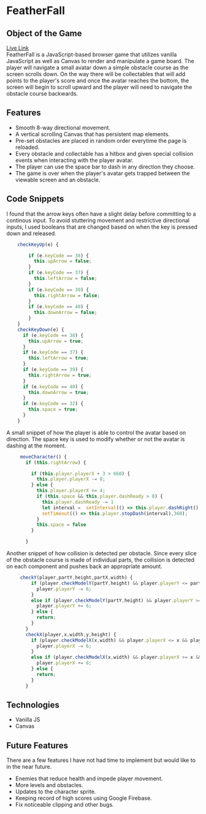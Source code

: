# FeatherFall
## Object of the Game 
[Live Link](https://aaxzheng.github.io/FeatherFall)\
FeatherFall is a JavaScript-based browser game that utilizes vanilla JavaScript as well as Canvas to render and manipulate a game board. The player will navigate a small avatar down a simple obstacle course as the screen scrolls down. On the way there will be collectables that will add points to the player's score and once the avatar reaches the bottom, the screen will begin to scroll upward and the player will need to navigate the obstacle course backwards.
## Features
  * Smooth 8-way directional movement.
  * A vertical scrolling Canvas that has persistent map elements.
  * Pre-set obstacles are placed in random order everytime the page is reloaded.
  * Every obstacle and collectable has a hitbox and given special collision events when interacting with the player avatar.
  * The player can use the space bar to dash in any direction they choose.
  * The game is over when the player's avatar gets trapped between the viewable screen and an obstacle.
## Code Snippets 
I found that the arrow keys often have a slight delay before committing to a continous input. To avoid stuttering movement and restrictive directional inputs, I used booleans that are changed based on when the key is pressed down and released. 
```javascript    
    checkKeyUp(e) {

        if (e.keyCode == 38) {
          this.upArrow = false;
        }
        if (e.keyCode == 37) {
          this.leftArrow = false;
        }
        if (e.keyCode == 39) {
          this.rightArrow = false;
        }
        if (e.keyCode == 40) {
          this.downArrow = false;
        }
    }
    checkKeyDown(e) {
      if (e.keyCode == 38) {
        this.upArrow = true;
      }
      if (e.keyCode == 37) {
        this.leftArrow = true;
      }
      if (e.keyCode == 39) {
        this.rightArrow = true;
      }
      if (e.keyCode == 40) {
        this.downArrow = true;
      }
      if (e.keyCode == 32) {
        this.space = true;
      }
    }
```
  A small snippet of how the player is able to control the avatar based on direction. The space key is used to modify whether   or not the avatar is dashing at the moment.
```javascript     
     moveCharacter() {
       if (this.rightArrow) {

         if (this.player.playerX + 3 > 660) {
           this.player.playerX -= 8;
         } else {
           this.player.playerX += 4;
           if (this.space && this.player.dashReady > 0) {
             this.player.dashReady -= 1
             let interval =  setInterval(() => this.player.dashRight(),20);
             setTimeout(() => this.player.stopDash(interval),360);
           }
           this.space = false
         }

       }
```  



   Another snippet of how collision is detected per obstacle. Since every slice of the obstacle course is made of individual parts, the collision is detected on each component and pushes back an appropriate amount.
``` javascript     
     checkY(player,partY,height,partX,width) {
         if (player.checkModelY(partY,height) && player.playerY <= partY && player.checkModelX(partX,width)) {
           player.playerY -= 6;
         }
         else if (player.checkModelY(partY,height) && player.playerY >= partY && player.checkModelX(partX,width)) {
           player.playerY += 6;
         } else {
           return;
         }
       }
       checkX(player,x,width,y,height) {
         if (player.checkModelX(x,width) && player.playerX <= x && player.checkModelY(y,height)) {
           player.playerX -= 6;
         }
         else if (player.checkModelX(x,width) && player.playerX >= x && player.checkModelY(y,height)) {
           player.playerX += 6;
         } else {
           return;
         }
       }
```

## Technologies 
* Vanilla JS
* Canvas
## Future Features
 There are a few features I have not had time to implement but would like to in the near future. 
 * Enemies that reduce health and impede player movement.
 * More levels and obstacles.
 * Updates to the character sprite.
 * Keeping record of high scores using Google Firebase.
 * Fix noticeable clipping and other bugs.
